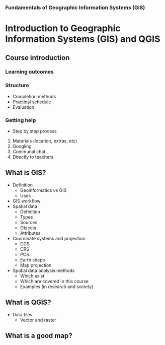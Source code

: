 ### Fundamentals of Geographic Information Systems (GIS)

# Introduction to Geographic Information Systems (GIS) and QGIS

## Course introduction

### Learning outcomes

### Structure
- Completion methods
- Practical schedule
- Evaluation

### Getting help
- Step by step process
1. Materials (location, extras, etc)
2. Googling
3. Communal chat
4. Directly to teachers 


## What is GIS?

- Definition
	- Geoinformatics vs GIS
	- Uses
- GIS workflow
- Spatial data
	- Definition
	- Types
	- Sources
	- Objects
	- Attributes
- Coordinate systems and projection
	- GCS
	- CRS
	- PCS
	- Earth shape
	- Map projection
- Spatial data analysis methods
	- Which exist 
	- Which are covered in this course
	- Examples (in research and society)


## What is QGIS?

- Data files
	- Vector and raster

## What is a good map?


<!--stackedit_data:
eyJoaXN0b3J5IjpbLTE0Mjg3MDkwOTQsMTM4MDgyMjQ3NywtMj
IwMjM5MDk4LDEyNjAzMDAyMTIsMTI5MDc5OTAxLC0yMDg4NzQ2
NjEyXX0=
-->